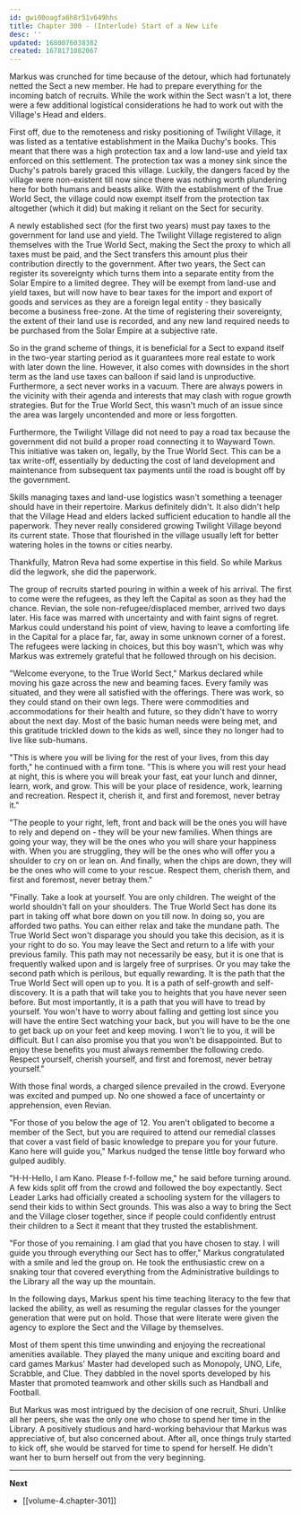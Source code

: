 ```yaml
---
id: gwi00oagfa6h8r51v649hhs
title: Chapter 300 - (Interlude) Start of a New Life
desc: ''
updated: 1680076038382
created: 1678171082067
---
```


Markus was crunched for time because of the detour, which had fortunately netted the Sect a new member. He had to prepare everything for the incoming batch of recruits. While the work within the Sect wasn't a lot, there were a few additional logistical considerations he had to work out with the Village's Head and elders.

First off, due to the remoteness and risky positioning of Twilight Village, it was listed as a tentative establishment in the Maika Duchy's books. This meant that there was a high protection tax and a low land-use and yield tax enforced on this settlement. The protection tax was a money sink since the Duchy's patrols barely graced this village. Luckily, the dangers faced by the village were non-existent till now since there was nothing worth plundering here for both humans and beasts alike. With the establishment of the True World Sect, the village could now exempt itself from the protection tax altogether (which it did) but making it reliant on the Sect for security.

A newly established sect (for the first two years) must pay taxes to the government for land use and yield. The Twilight Village registered to align themselves with the True World Sect, making the Sect the proxy to which all taxes must be paid, and the Sect transfers this amount plus their contribution directly to the government. After two years, the Sect can register its sovereignty which turns them into a separate entity from the Solar Empire to a limited degree. They will be exempt from land-use and yield taxes, but will now have to bear taxes for the import and export of goods and services as they are a foreign legal entity - they basically become a business free-zone. At the time of registering their sovereignty, the extent of their land use is recorded, and any new land required needs to be purchased from the Solar Empire at a subjective rate.

So in the grand scheme of things, it is beneficial for a Sect to expand itself in the two-year starting period as it guarantees more real estate to work with later down the line. However, it also comes with downsides in the short term as the land use taxes can balloon if said land is unproductive. Furthermore, a sect never works in a vacuum. There are always powers in the vicinity with their agenda and interests that may clash with rogue growth strategies. But for the True World Sect, this wasn't much of an issue since the area was largely uncontended and more or less forgotten.

Furthermore, the Twilight Village did not need to pay a road tax because the government did not build a proper road connecting it to Wayward Town. This initiative was taken on, legally, by the True World Sect. This can be a tax write-off, essentially by deducting the cost of land development and maintenance from subsequent tax payments until the road is bought off by the government.

Skills managing taxes and land-use logistics wasn't something a teenager should have in their repertoire. Markus definitely didn't. It also didn't help that the Village Head and elders lacked sufficient education to handle all the paperwork. They never really considered growing Twilight Village beyond its current state. Those that flourished in the village usually left for better watering holes in the towns or cities nearby.

Thankfully, Matron Reva had some expertise in this field. So while Markus did the legwork, she did the paperwork.

The group of recruits started pouring in within a week of his arrival. The first to come were the refugees, as they left the Capital as soon as they had the chance. Revian, the sole non-refugee/displaced member, arrived two days later. His face was marred with uncertainty and with faint signs of regret. Markus could understand his point of view, having to leave a comforting life in the Capital for a place far, far, away in some unknown corner of a forest. The refugees were lacking in choices, but this boy wasn't, which was why Markus was extremely grateful that he followed through on his decision.

"Welcome everyone, to the True World Sect," Markus declared while moving his gaze across the new and beaming faces. Every family was situated, and they were all satisfied with the offerings. There was work, so they could stand on their own legs. There were commodities and accommodations for their health and future, so they didn't have to worry about the next day. Most of the basic human needs were being met, and this gratitude trickled down to the kids as well, since they no longer had to live like sub-humans.

"This is where you will be living for the rest of your lives, from this day forth," he continued with a firm tone. "This is where you will rest your head at night, this is where you will break your fast, eat your lunch and dinner, learn, work, and grow. This will be your place of residence, work, learning and recreation. Respect it, cherish it, and first and foremost, never betray it."

"The people to your right, left, front and back will be the ones you will have to rely and depend on - they will be your new families. When things are going your way, they will be the ones who you will share your happiness with. When you are struggling, they will be the ones who will offer you a shoulder to cry on or lean on. And finally, when the chips are down, they will be the ones who will come to your rescue. Respect them, cherish them, and first and foremost, never betray them."

"Finally. Take a look at yourself. You are only children. The weight of the world shouldn't fall on your shoulders. The True World Sect has done its part in taking off what bore down on you till now. In doing so, you are afforded two paths. You can either relax and take the mundane path. The True World Sect won't disparage you should you take this decision, as it is your right to do so. You may leave the Sect and return to a life with your previous family. This path may not necessarily be easy, but it is one that is frequently walked upon and is largely free of surprises. Or you may take the second path which is perilous, but equally rewarding. It is the path that the True World Sect will open up to you. It is a path of self-growth and self-discovery. It is a path that will take you to heights that you have never seen before. But most importantly, it is a path that you will have to tread by yourself. You won't have to worry about falling and getting lost since you will have the entire Sect watching your back, but you will have to be the one to get back up on your feet and keep moving. I won't lie to you, it will be difficult. But I can also promise you that you won't be disappointed. But to enjoy these benefits you must always remember the following credo. Respect yourself, cherish yourself, and first and foremost, never betray yourself."

With those final words, a charged silence prevailed in the crowd. Everyone was excited and pumped up. No one showed a face of uncertainty or apprehension, even Revian.

"For those of you below the age of 12. You aren't obligated to become a member of the Sect, but you are required to attend our remedial classes that cover a vast field of basic knowledge to prepare you for your future. Kano here will guide you," Markus nudged the tense little boy forward who gulped audibly.

"H-H-Hello, I am Kano. Please f-f-follow me," he said before turning around. A few kids split off from the crowd and followed the boy expectantly. Sect Leader Larks had officially created a schooling system for the villagers to send their kids to within Sect grounds. This was also a way to bring the Sect and the Village closer together, since if people could confidently entrust their children to a Sect it meant that they trusted the establishment.

"For those of you remaining. I am glad that you have chosen to stay. I will guide you through everything our Sect has to offer," Markus congratulated with a smile and led the group on. He took the enthusiastic crew on a snaking tour that covered everything from the Administrative buildings to the Library all the way up the mountain.

In the following days, Markus spent his time teaching literacy to the few that lacked the ability, as well as resuming the regular classes for the younger generation that were put on hold. Those that were literate were given the agency to explore the Sect and the Village by themselves.

Most of them spent this time unwinding and enjoying the recreational amenities available. They played the many unique and exciting board and card games Markus' Master had developed such as Monopoly, UNO, Life, Scrabble, and Clue. They dabbled in the novel sports developed by his Master that promoted teamwork and other skills such as Handball and Football.

But Markus was most intrigued by the decision of one recruit, Shuri. Unlike all her peers, she was the only one who chose to spend her time in the Library. A positively studious and hard-working behaviour that Markus was appreciative of, but also concerned about. After all, once things truly started to kick off, she would be starved for time to spend for herself. He didn't want her to burn herself out from the very beginning.

____

**Next**
* [[volume-4.chapter-301]]
